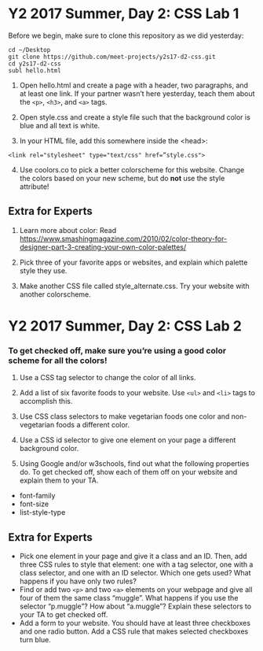 # Y2 2017 Summer, Day 2: CSS Lab 1

Before we begin, make sure to clone this repository as we did yesterday:

```
cd ~/Desktop
git clone https://github.com/meet-projects/y2s17-d2-css.git
cd y2s17-d2-css
subl hello.html
```
1) Open hello.html and create a page with a header, two paragraphs, and at least one link. If your partner wasn’t here yesterday, teach them about the `<p>`, `<h3>`, and `<a>` tags.

2) Open style.css and create a style file such that the background color is blue and all text is white.

3) In your HTML file, add this somewhere inside the \<head\>:

```
<link rel="stylesheet" type="text/css" href=”style.css">
```

4) Use coolors.co to pick a better colorscheme for this website. Change the colors based on your new scheme, but do **not** use the style attribute!


## Extra for Experts

1) Learn more about color:
Read https://www.smashingmagazine.com/2010/02/color-theory-for-designer-part-3-creating-your-own-color-palettes/

2) Pick three of your favorite apps or websites, and explain which palette style they use.

3) Make another CSS file called style_alternate.css. Try your website with another colorscheme.


# Y2 2017 Summer, Day 2: CSS Lab 2

### To get checked off, make sure you’re using a good color scheme for all the colors!

1) Use a CSS tag selector to change the color of all links.

2) Add a list of six favorite foods to your website. Use `<ul>` and `<li>` tags to accomplish this. 

3) Use CSS class selectors to make vegetarian foods one color and non-vegetarian foods a different color.

4) Use a CSS id selector to give one element on your page a different background color.

5) Using Google and/or w3schools, find out what the following properties do. To get checked off, show each of them off on your website and explain them to your TA.
- font-family
- font-size
- list-style-type

## Extra for Experts

- Pick one element in your page and give it a class and an ID. Then, add three CSS rules to style that element: one with a tag selector, one with a class selector, and one with an ID selector. Which one gets used? What happens if you have only two rules?
- Find or add two `<p>` and two `<a>` elements on your webpage and give all four of them the same class “muggle”. What happens if you use the selector “p.muggle”? How about “a.muggle”? Explain these selectors to your TA to get checked off.
- Add a form to your website. You should have at least three checkboxes and one radio button. Add a CSS rule that makes selected checkboxes turn blue.
